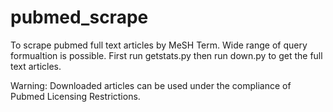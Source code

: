 # pubmed_scrape
To scrape pubmed full text articles by MeSH Term. Wide range of query formualtion is possible.
First run getstats.py
then run down.py to get the full text articles.

Warning: Downloaded articles can be used under the compliance of Pubmed Licensing Restrictions.

